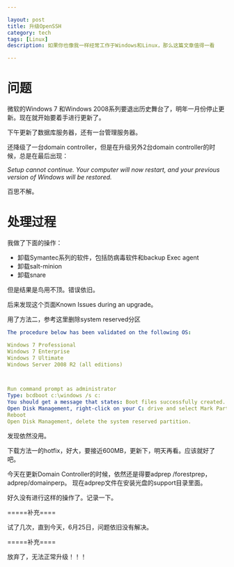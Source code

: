 ```yaml
---

layout: post
title: 升级OpenSSH
category: tech
tags: [Linux]
description: 如果你也像我一样经常工作于Windows和Linux，那么这篇文章值得一看

---
```




# 问题

微软的Windows 7 和Windows 2008系列要退出历史舞台了，明年一月份停止更新。现在就开始要着手进行更新了。

下午更新了数据库服务器，还有一台管理服务器。

还降级了一台domain controller，但是在升级另外2台domain controller的时候，总是在最后出现：

*Setup cannot continue. Your computer will now restart, and your previous version of Windows will be restored.*

百思不解。

# 处理过程

我做了下面的操作：

- 卸载Symantec系列的软件，包括防病毒软件和backup Exec agent
- 卸载salt-minion
- 卸载snare

但是结果是鸟用不顶。错误依旧。

后来发现这个页面<a herf="https://blogs.technet.microsoft.com/askcore/2012/10/31/upgrading-to-windows-server-2012-part-3/">Known Issues during an upgrade</a>。

用了方法二，参考这里<a herf="http://jacobackerman.blogspot.com/2012/12/how-to-remove-system-reserved-partition.html">删除system reserved分区</a>

```yaml
The procedure below has been validated on the following OS:

Windows 7 Professional
Windows 7 Enterprise
Windows 7 Ultimate
Windows Server 2008 R2 (all editions)



Run command prompt as administrator
Type: bcdboot c:\windows /s c:
You should get a message that states: Boot files successfully created.
Open Disk Management, right-click on your C: drive and select Mark Partition as Active.
Reboot
Open Disk Management, delete the system reserved partition.
```

发现依然没用。

下载方法一的hotfix，好大，要接近600MB，更新下，明天再看。应该就好了吧。

今天在更新Domain Controller的时候，依然还是得要adprep /forestprep，adprep/domainperp。 现在adprep文件在安装光盘的support目录里面。

好久没有进行这样的操作了。记录一下。

=====补充====

试了几次，直到今天，6月25日，问题依旧没有解决。



=====补充====

放弃了，无法正常升级！！！
